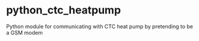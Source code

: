 # python_ctc_heatpump
Python module for communicating with CTC heat pump by pretending to be a GSM modem
